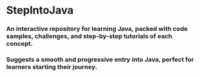 # StepIntoJava
<h3>An interactive repository for learning Java, packed with code samples, challenges, and step-by-step tutorials of each concept.</h3>
<h3>Suggests a smooth and progressive entry into Java, perfect for learners starting their journey.</h3>
